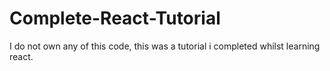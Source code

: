 # Complete-React-Tutorial
I do not own any of this code, this was a tutorial i completed whilst learning react. 

